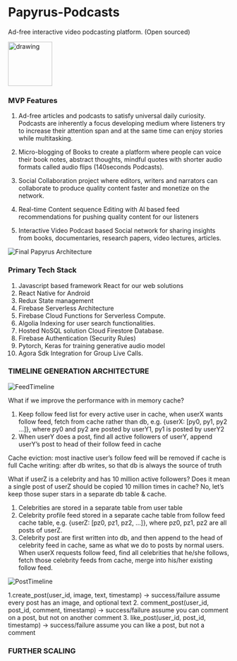 # Papyrus-Podcasts
Ad-free interactive video podcasting platform. (Open sourced)

<img src="https://user-images.githubusercontent.com/13198518/141263871-11309952-0029-4d33-ac5e-14604afc63a6.png" alt="drawing" width="100"/>

### MVP Features ###

1. Ad-free articles and podcasts to satisfy universal daily curiosity. Podcasts are
inherently a focus developing medium where listeners try to increase their
attention span and at the same time can enjoy stories while multitasking.

2. Micro-blogging of Books to create a platform where people can voice their book
notes, abstract thoughts, mindful quotes with shorter audio formats called audio
flips (140seconds Podcasts).

3. Social Collaboration project where editors, writers and narrators can collaborate to
produce quality content faster and monetize on the network.

4. Real-time Content sequence Editing with AI based feed recommendations for
pushing quality content for our listeners

5. Interactive Video Podcast based Social network for sharing insights from books, documentaries, research papers, video lectures, articles.


![Final Papyrus Architecture](https://user-images.githubusercontent.com/13198518/139237551-74bffc16-b384-4430-8610-c08664949f13.jpg)

 ### Primary Tech Stack ###
 
1. Javascript based framework React for our web solutions
2. React Native for Android
3. Redux State management
4. Firebase Serverless Architecture
5. Firebase Cloud Functions for Serverless Compute.
6. Algolia Indexing for user search functionalities.
7. Hosted NoSQL solution Cloud Firestore Database.
8. Firebase Authentication (Security Rules)
9. Pytorch, Keras for training generative audio model
10. Agora Sdk Integration for Group Live Calls.





### TIMELINE GENERATION ARCHITECTURE ###

![FeedTimeline](https://user-images.githubusercontent.com/13198518/141256102-388abab7-29b4-4562-ad15-8f232b6b20af.png)

What if we improve the performance with in memory cache?
1. Keep follow feed list for every active user in cache, when userX wants follow feed, fetch from cache rather than db, e.g. {userX: [py0, py1, py2 …]}, where py0 and py2 are posted by userY1, py1 is posted by userY2
2. When userY does a post, find all active followers of userY, append userY’s post to head of their follow feed in cache

Cache eviction: most inactive user’s follow feed will be removed if cache is full
Cache writing: after db writes, so that db is always the source of truth

What if userZ is a celebrity and has 10 million active followers? Does it mean a single post of userZ should be copied 10 million times in cache? No, let’s keep those super stars in a separate db table & cache.
1. Celebrities are stored in a separate table from user table
2. Celebrity profile feed stored in a separate cache table from follow feed cache table, e.g. {userZ: [pz0, pz1, pz2, …]}, where pz0, pz1, pz2 are all posts of userZ.
3. Celebrity post are first written into db, and then append to the head of celebrity feed in cache, same as what we do to posts by normal users.
When userX requests follow feed, find all celebrities that he/she follows, fetch those celebrity feeds from cache, merge into his/her existing follow feed.

![PostTimeline](https://user-images.githubusercontent.com/13198518/141256329-4ab72ffe-f0a5-42b5-b9b8-7764aa196cee.png)

1.create_post(user_id, image, text, timestamp) -> success/failure
assume every post has an image, and optional text
2. comment_post(user_id, post_id, comment, timestamp) -> success/failure
assume you can comment on a post, but not on another comment
3. like_post(user_id, post_id, timestamp) -> success/failure
assume you can like a post, but not a comment




### FURTHER SCALING ###


